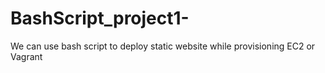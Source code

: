 # BashScript_project1-
We can use bash script to deploy static website while provisioning EC2 or Vagrant 

